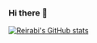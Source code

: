 ### Hi there 👋

<!--
**codingbylch/codingbylch** is a ✨ _special_ ✨ repository because its `README.md` (this file) appears on your GitHub profile.

Here are some ideas to get you started:

- 🔭 I’m currently working on ...
- 🌱 I’m currently learning ...
- 👯 I’m looking to collaborate on ...
- 🤔 I’m looking for help with ...
- 💬 Ask me about ...
- 📫 How to reach me: ...
- 😄 Pronouns: ...
- ⚡ Fun fact: ...
-->

[![Reirabi's GitHub stats](https://github-readme-stats.vercel.app/api?username=codingbylch&show_icons=true&count_private=true)](https://github.com/anuraghazra/github-readme-stats)
